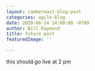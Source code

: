 ```yaml
---
layout: cambermast-blog-post
categories: agile-blog
date: 2020-06-24 14:00:00 -0700
author: Bill Raymond
title: future post
featuredImage: ''

---
```

this should go live at 2 pm